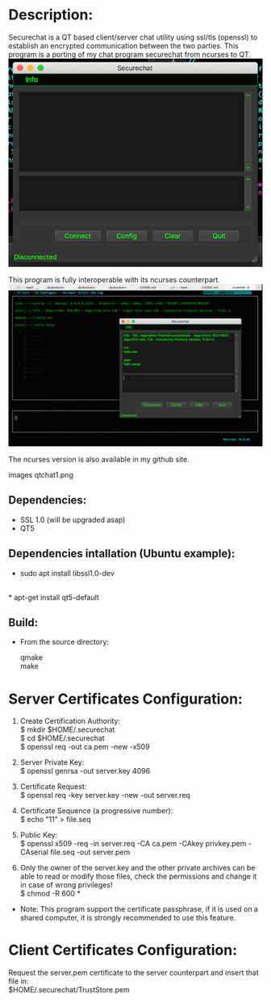 Description:
============

Securechat is a QT based client/server chat utility  using  ssl/tls (openssl) to establish an encrypted communication between the two parties. This program is a porting of my chat program securechat from ncurses to QT. <BR>
![alt text](images/qtchat1.png "securechat_qt")

This program is fully interoperable with its ncurses counterpart.<BR>
![alt text](images/qtchat2.png "securechat_qt with securechat")

The ncurses version is also available in my github site.

images qtchat1.png


Dependencies:
-------------

- SSL 1.0 (will be upgraded asap) <BR>
- QT5 <BR>

Dependencies intallation (Ubuntu example):
------------------------------------------

* sudo apt install libssl1.0-dev<BR>
<BR>
* apt-get install qt5-default<BR>


Build:
------

* From the source directory:

   qmake<BR>
   make<BR>

Server Certificates Configuration:
==================================

1. Create Certification Authority:<BR>
$ mkdir $HOME/.securechat <BR>
$ cd $HOME/.securechat <BR>
$ openssl req -out ca.pem -new -x509<BR>

2. Server Private Key:<BR>
$ openssl genrsa -out server.key 4096<BR>

3. Certificate Request:<BR>
$ openssl req -key server.key -new -out server.req<BR>

4. Certificate Sequence (a progressive number): <BR>
$ echo "11" > file.seq<BR>

5. Public Key:<BR>
$ openssl x509 -req -in server.req -CA ca.pem -CAkey privkey.pem -CAserial file.seq -out server.pem

5. Only the owner of the server.key and the other private archives can be able to read or modify those files, check the permissions and change it in case of wrong privileges!<BR>
$ chmod -R 600 * <BR>

* Note: This program support the certificate passphrase, if it is used on a shared computer, it is strongly recommended to use this feature. 

Client Certificates Configuration:
==================================

Request the server.pem certificate to the server counterpart and insert that file in:<BR>
$HOME/.securechat/TrustStore.pem <BR>

